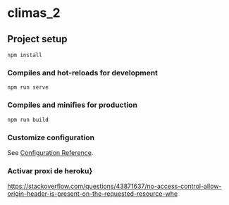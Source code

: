 # climas_2

## Project setup
```
npm install
```

### Compiles and hot-reloads for development
```
npm run serve
```

### Compiles and minifies for production
```
npm run build
```

### Customize configuration
See [Configuration Reference](https://cli.vuejs.org/config/).

### Activar proxi de heroku}
https://stackoverflow.com/questions/43871637/no-access-control-allow-origin-header-is-present-on-the-requested-resource-whe
